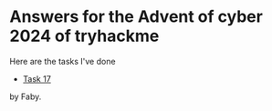 # Answers for the Advent of cyber 2024 of tryhackme 

Here are the tasks I've done

- [Task 17]([https://github.com/faniajime/advent_of_cyber_2024/blob/main/advent_of_cyber_task_17](https://github.com/faniajime/advent_of_cyber_2024/blob/main/advent_of_cyber_task_17.md))









by Faby.
